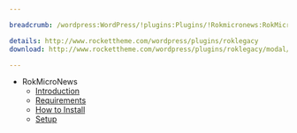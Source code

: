 ```yaml
---

breadcrumb: /wordpress:WordPress/!plugins:Plugins/!Rokmicronews:RokMicroNews

details: http://www.rockettheme.com/wordpress/plugins/roklegacy
download: http://www.rockettheme.com/wordpress/plugins/roklegacy/modal/downloads

---
```


* RokMicroNews
    * [Introduction]()
    * [Requirements](INDEX.md#requirements)
    * [How to Install](INDEX.md#how-to-install)
    * [Setup](rokmicronews_use.md)